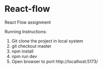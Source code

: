# React-flow
React Flow assignment

Running Instructions: 
1. Git clone the project in local system
2. git checkout master
3. npm install
4. npm run dev
5. Open browser to port http://localhost:5173/


